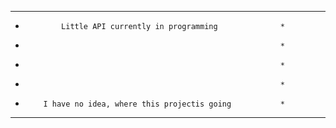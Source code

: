 ****************************************************************
*             Little API currently in programming              *
*                                                              *
*                                                              *
*                                                              *
*         I have no idea, where this projectis going           *
****************************************************************